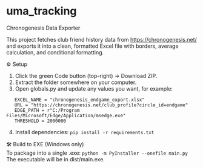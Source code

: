 # uma_tracking

Chronogenesis Data Exporter

This project fetches club friend history data from https://chronogenesis.net/ and exports it into a clean, formatted Excel file with borders, average calculation, and conditional formatting.

⚙️ Setup

1. Click the green Code button (top-right) → Download ZIP.
2. Extract the folder somewhere on your computer.
3. Open globals.py and update any values you want, for example:

```
   EXCEL_NAME = "chronogenesis_endgame_export.xlsx"
   URL = "https://chronogenesis.net/club_profile?circle_id=endgame"
   EDGE_PATH = r"C:/Program Files/Microsoft/Edge/Application/msedge.exe"
   THRESHOLD = 2000000
```

4. Install dependencies:
   `pip install -r requirements.txt`

🛠 Build to EXE (Windows only)  
To package into a single .exe:
`python -m PyInstaller --onefile main.py`  
The executable will be in dist/main.exe.
